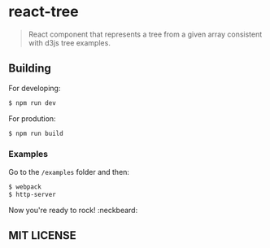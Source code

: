 # react-tree

> React component that represents a tree from a given array consistent with d3js tree examples.

## Building

For developing:

```sh
$ npm run dev
```

For prodution:

```sh
$ npm run build
```

### Examples

Go to the `/examples` folder and then:

```sh
$ webpack
$ http-server
```

Now you're ready to rock! :neckbeard:

## MIT LICENSE
